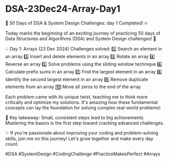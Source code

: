# DSA-23Dec24-Array-Day1
🚀 50 Days of DSA & System Design Challenges: day 1 Completed! 🔥

Today marks the beginning of an exciting journey of practicing 50 days of Data Structures and Algorithms (DSA) and System Design challenges! 🙌

💡 Day 1: Arrays (23 Dec 2024)
Challenges solved:
1️⃣ Search an element in an array
2️⃣ Insert and delete elements in an array
3️⃣ Rotate an array
4️⃣ Reverse an array
5️⃣ Solve problems using the sliding window technique
6️⃣ Calculate prefix sums in an array
7️⃣ Find the largest element in an array
8️⃣ Identify the second largest element in an array
9️⃣ Remove duplicate elements from an array
🔟 Move all zeros to the end of the array

Each problem came with its unique twist, teaching me to think more critically and optimize my solutions. It's amazing how these fundamental concepts can lay the foundation for solving complex real-world problems!

🔑 Key takeaway: Small, consistent steps lead to big achievements. Mastering the basics is the first step toward cracking advanced challenges.

✨ If you're passionate about improving your coding and problem-solving skills, join me on this journey! Let's grow together and make every day count.

#DSA #SystemDesign #CodingChallenge #PracticeMakesPerfect #Arrays
